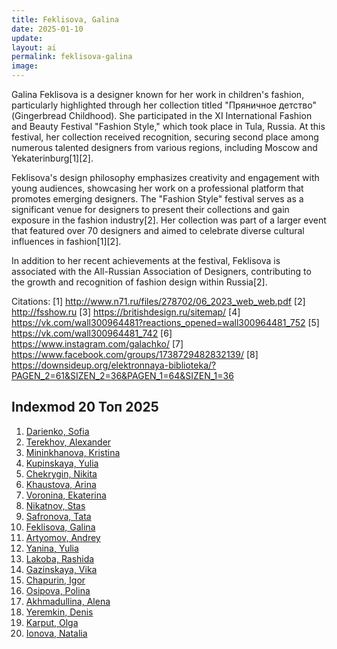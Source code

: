 ```yaml
---
title: Feklisova, Galina
date: 2025-01-10
update:
layout: ai
permalink: feklisova-galina
image:
---
```


Galina Feklisova is a designer known for her work in children's fashion, particularly highlighted through her collection titled "Пряничное детство" (Gingerbread Childhood). She participated in the XI International Fashion and Beauty Festival "Fashion Style," which took place in Tula, Russia. At this festival, her collection received recognition, securing second place among numerous talented designers from various regions, including Moscow and Yekaterinburg[1][2].

Feklisova's design philosophy emphasizes creativity and engagement with young audiences, showcasing her work on a professional platform that promotes emerging designers. The "Fashion Style" festival serves as a significant venue for designers to present their collections and gain exposure in the fashion industry[2]. Her collection was part of a larger event that featured over 70 designers and aimed to celebrate diverse cultural influences in fashion[1][2].

In addition to her recent achievements at the festival, Feklisova is associated with the All-Russian Association of Designers, contributing to the growth and recognition of fashion design within Russia[2].

Citations:
[1] http://www.n71.ru/files/278702/06_2023_web_web.pdf
[2] http://fsshow.ru
[3] https://britishdesign.ru/sitemap/
[4] https://vk.com/wall300964481?reactions_opened=wall300964481_752
[5] https://vk.com/wall300964481_742
[6] https://www.instagram.com/galachko/
[7] https://www.facebook.com/groups/1738729482832139/
[8] https://downsideup.org/elektronnaya-biblioteka/?PAGEN_2=61&SIZEN_2=36&PAGEN_1=64&SIZEN_1=36

## Indexmod 20 Топ 2025

1. [Darienko, Sofia](darienko-sofia)  
2. [Terekhov, Alexander](terekhov-alexander)  
3. [Mininkhanova, Kristina](mininkhanova-kristina)  
4. [Kupinskaya, Yulia](kupinskaya-yulia)  
5. [Chekrygin, Nikita](chekrygin-nikita)  
6. [Khaustova, Arina](khaustova-arina)  
7. [Voronina, Ekaterina](voronina-ekaterina)  
8. [Nikatnov, Stas](nikatnov-stas)  
9. [Safronova, Tata](safronova-tata)  
10. [Feklisova, Galina](feklisova-galina)  
11. [Artyomov, Andrey](artyomov-andrey)  
12. [Yanina, Yulia](yanina-yulia)  
13. [Lakoba, Rashida](lakoba-rashida)  
14. [Gazinskaya, Vika](gazinskaya-vika)  
15. [Chapurin, Igor](chapurin-igor)  
16. [Osipova, Polina](osipova-polina)  
17. [Akhmadullina, Alena](akhmadullina-alena-designer)  
18. [Yeremkin, Denis](yeremkin-denis)  
19. [Karput, Olga](karput-olga)  
20. [Ionova, Natalia](ionova-natalia)  
